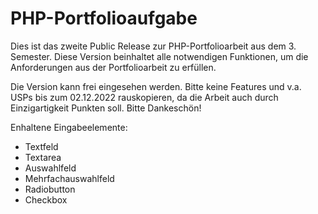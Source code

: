 # PHP-Portfolioaufgabe
Dies ist das zweite Public Release zur PHP-Portfolioarbeit aus dem 3. Semester. Diese Version beinhaltet alle notwendigen Funktionen, 
um die Anforderungen aus der Portfolioarbeit zu erfüllen.

Die Version kann frei eingesehen werden. Bitte keine Features und v.a. USPs bis zum 02.12.2022 rauskopieren, da die Arbeit auch durch
Einzigartigkeit Punkten soll. Bitte Dankeschön!

Enhaltene Eingabeelemente:
- Textfeld
- Textarea
- Auswahlfeld
- Mehrfachauswahlfeld
- Radiobutton
- Checkbox
